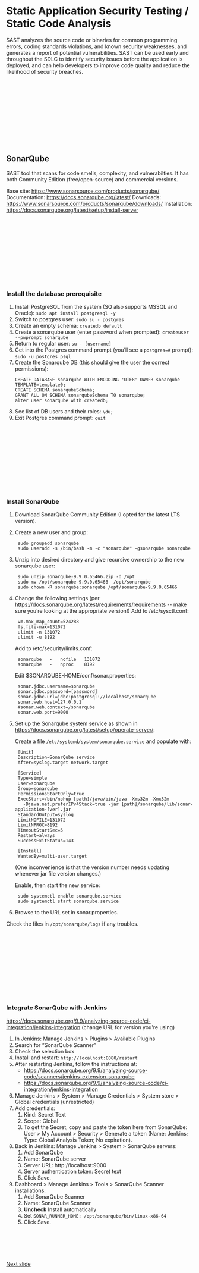 # Static Application Security Testing / Static Code Analysis

SAST analyzes the source code or binaries for common programming errors, coding standards violations, and known security weaknesses, and generates a report of potential vulnerabilities. SAST can be used early and throughout the SDLC to identify security issues before the application is deployed, and can help developers to improve code quality and reduce the likelihood of security breaches.

<br /><br /><br /><br /><br /><br /><br /><br /><br /><br />

## SonarQube

SAST tool that scans for code smells, complexity, and vulnerabilties. It has both Community Edition (free/open-source) and commercial versions. 

Base site: https://www.sonarsource.com/products/sonarqube/
Documentation: https://docs.sonarqube.org/latest/
Downloads: https://www.sonarsource.com/products/sonarqube/downloads/
Installation: https://docs.sonarqube.org/latest/setup/install-server

<br /><br /><br /><br /><br /><br /><br /><br /><br /><br />

### Install the database prerequisite

1. Install PostgreSQL from the system (SQ also supports MSSQL and Oracle):
    ```sudo apt install postgresql -y```
2. Switch to postgres user:
    ```sudo su - postgres```
3. Create an empty schema:
    ```createdb default```
4. Create a sonarqube user (enter password when prompted):
    ```createuser --pwprompt sonarqube```
5. Return to regular user:
    ```su - [username]```
6. Get into the Postgres command prompt (you’ll see a ```postgres=#``` prompt):
    ```sudo -u postgres psql```
7. Create the Sonarqube DB (this should give the user the correct permissions):
    ```
    CREATE DATABASE sonarqube WITH ENCODING 'UTF8' OWNER sonarqube TEMPLATE=template0;
    CREATE SCHEMA sonarqubeSchema;
    GRANT ALL ON SCHEMA sonarqubeSchema TO sonarqube;
    alter user sonarqube with createdb;
    ```
8. See list of DB users and their roles:
    ```\du;```
9. Exit Postgres command prompt:
    ```quit```

<br /><br /><br /><br /><br /><br /><br /><br /><br /><br />

### Install SonarQube

1. Download SonarQube Community Edition (I opted for the latest LTS version).
2. Create a new user and group:

        sudo groupadd sonarqube
        sudo useradd -s /bin/bash -m -c "sonarqube" -gsonarqube sonarqube

3. Unzip into desired directory and give recursive ownership to the new sonarqube user:

        sudo unzip sonarqube-9.9.0.65466.zip -d /opt
        sudo mv /opt/sonarqube-9.9.0.65466  /opt/sonarqube
        sudo chown -R sonarqube:sonarqube /opt/sonarqube-9.9.0.65466

4. Change the following settings (per https://docs.sonarqube.org/latest/requirements/requirements -- make sure you’re looking at the appropriate version!)
    Add to /etc/sysctl.conf:
    
        vm.max_map_count=524288
        fs.file-max=131072
        ulimit -n 131072
        ulimit -u 8192

    Add to /etc/security/limits.conf:

        sonarqube   -   nofile   131072
        sonarqube   -   nproc    8192

    Edit $SONARQUBE-HOME/conf/sonar.properties:

        sonar.jdbc.username=sonarqube
        sonar.jdbc.password=[password]
        sonar.jdbc.url=jdbc:postgresql://localhost/sonarqube
        sonar.web.host=127.0.0.1
        #sonar.web.context=/sonarqube
        sonar.web.port=9000

5. Set up the Sonarqube system service as shown in https://docs.sonarqube.org/latest/setup/operate-server/: 

    Create a file ```/etc/systemd/system/sonarqube.service``` and populate with:

        [Unit]
        Description=SonarQube service
        After=syslog.target network.target

        [Service]
        Type=simple
        User=sonarqube
        Group=sonarqube
        PermissionsStartOnly=true
        ExecStart=/bin/nohup [path]/java/bin/java -Xms32m -Xmx32m 
          -Djava.net.preferIPv4Stack=true -jar [path]/sonarqube/lib/sonar-application-[ver].jar
        StandardOutput=syslog
        LimitNOFILE=131072
        LimitNPROC=8192
        TimeoutStartSec=5
        Restart=always
        SuccessExitStatus=143

        [Install]
        WantedBy=multi-user.target

    (One inconvenience is that the version number needs updating whenever jar file version changes.)

    Enable, then start the new service:

        sudo systemctl enable sonarqube.service
        sudo systemctl start sonarqube.service

1. Browse to the URL set in sonar.properties.

Check the files in ```/opt/sonarqube/logs``` if any troubles.

<br /><br /><br /><br /><br /><br /><br /><br /><br /><br />

### Integrate SonarQube with Jenkins

https://docs.sonarqube.org/9.9/analyzing-source-code/ci-integration/jenkins-integration (change URL for version you're using)

1. In Jenkins: Manage Jenkins > Plugins > Available Plugins
2. Search for “SonarQube Scanner” 
3. Check the selection box
4. Install and restart: ```http://localhost:8080/restart```
5. After restarting Jenkins, follow the instructions at:
    * https://docs.sonarqube.org/9.9/analyzing-source-code/scanners/jenkins-extension-sonarqube
    * https://docs.sonarqube.org/9.9/analyzing-source-code/ci-integration/jenkins-integration
7. Manage Jenkins > System > Manage Credentials > System store > Global credentials (unrestricted)
8. Add credentials:
    1. Kind: Secret Text
    1. Scope: Global
    2. To get the Secret, copy and paste the token here from SonarQube: User > My Account > Security > Generate a token (Name: Jenkins; Type: Global Analysis Token; No expiration).
9. Back in Jenkins: Manage Jenkins > System > SonarQube servers: 
    1. Add SonarQube
    1. Name: SonarQube server
    2. Server URL: http://localhost:9000
    3. Server authentication token: Secret text
    4. Click Save.
10. Dashboard > Manage Jenkins > Tools > SonarQube Scanner installations: 
    1. Add SonarQube Scanner
    2. Name: SonarQube Scanner 
    3. **Uncheck** Install automatically
    4. Set ```SONAR_RUNNER_HOME: /opt/sonarqube/bin/linux-x86-64```
    5. Click Save.

<br /><br /><br /><br />

[Next slide](sonarqube_demo.md)
